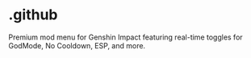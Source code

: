 # .github
Premium mod menu for Genshin Impact featuring real-time toggles for GodMode, No Cooldown, ESP, and more.
